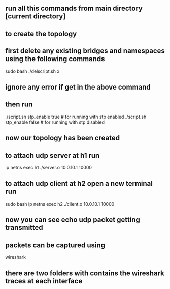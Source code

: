 ## run all this commands from main directory [current directory]
## to create the topology
## first delete any existing bridges and namespaces using the following commands 
sudo bash
./delscript.sh  x
## ignore any error if get in the above command
## then run
./script.sh stp_enable true # for running with stp enabled
./script.sh stp_enable false # for running with stp disabled

## now our topology has been created 
## to attach udp server at h1 run 
ip netns exec h1 ./server.o 10.0.10.1 10000

## to attach udp client at h2 open a new terminal run
sudo bash
ip netns exec h2 ./client.o 10.0.10.1 10000

## now you can see echo udp packet getting transmitted


## packets can be captured using
wireshark

## there are two folders with contains the wireshark traces at each interface